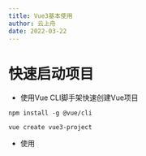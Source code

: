 ```yaml
---
title: Vue3基本使用
author: 云上舟
date: 2022-03-22
---
```


# 快速启动项目

-   使用Vue CLI脚手架快速创建Vue项目

  ```shell
  npm install -g @vue/cli
  
  vue create vue3-project
  ```

-   使用

  

